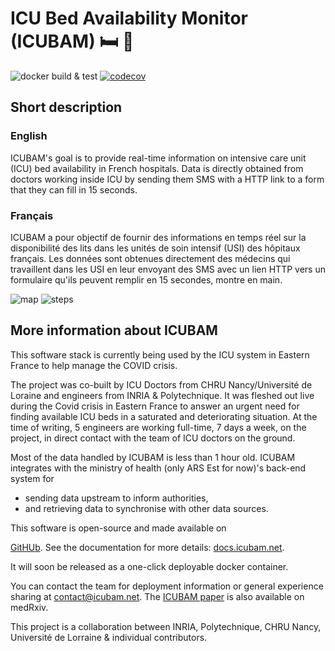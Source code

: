 # ICU Bed Availability Monitor (ICUBAM) :bed: :hospital:

![docker build & test](https://github.com/icubam/icubam/workflows/docker%20build%20&%20test/badge.svg)
[![codecov](https://codecov.io/gh/icubam/icubam/branch/master/graph/badge.svg)](https://codecov.io/gh/icubam/icubam)

## Short description

### English

ICUBAM's goal is to provide real-time information on intensive care unit (ICU)
bed availability in French hospitals. Data is directly obtained from doctors
working inside ICU by sending them SMS with a HTTP link to a form that they can
fill in 15 seconds.

### Français

ICUBAM a pour objectif de fournir des informations en temps réel sur la
disponibilité des lits dans les unités de soin intensif (USI) des hôpitaux
français. Les données sont obtenues directement des médecins qui travaillent
dans les USI en leur envoyant des SMS avec un lien HTTP vers un formulaire
qu'ils peuvent remplir en 15 secondes, montre en main.

![map](https://icubam.github.io/assets/images/map.jpg)
![steps](https://icubam.github.io/assets/images/workflow_icubam.png)
## More information about ICUBAM

This software stack is currently being used by the ICU system in Eastern France
to help manage the COVID crisis.

The project was co-built by ICU Doctors from CHRU Nancy/Université de
Loraine and engineers from INRIA & Polytechnique. It was fleshed out live
during the Covid crisis in Eastern France to answer an urgent need for finding
available ICU beds in a saturated and deteriorating situation. At the time of
writing, 5 engineers are working full-time, 7 days a week, on the project, in
direct contact with the team of ICU doctors on the ground.

Most of the data handled by ICUBAM is less than 1 hour old. ICUBAM integrates
with the ministry of health (only ARS Est for now)'s back-end system for
- sending data upstream to inform authorities,
- and retrieving data to synchronise with other data sources.

This software is open-source and made available on

[GitHUb](https://github.com/icubam/icubam). See the documentation for more
details: [docs.icubam.net](https://docs.icubam.net).

It will soon be released as a one-click deployable docker container.

You can contact the team for deployment information or general experience
sharing at contact@icubam.net. The [ICUBAM
paper](https://www.medrxiv.org/content/10.1101/2020.05.18.20091264v1) is also
available on  medRxiv.

This project is a collaboration between INRIA, Polytechnique, CHRU Nancy, Université de Lorraine & individual contributors.
